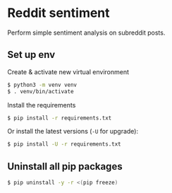 # Reddit sentiment

Perform simple sentiment analysis on subreddit posts.

## Set up env

Create & activate new virtual environment

```bash
$ python3 -m venv venv
$ . venv/bin/activate
```

Install the requirements

```bash
$ pip install -r requirements.txt
```

Or install the latest versions (`-U` for upgrade):

```bash
$ pip install -U -r requirements.txt
```

## Uninstall all pip packages

```bash
$ pip uninstall -y -r <(pip freeze)
```
